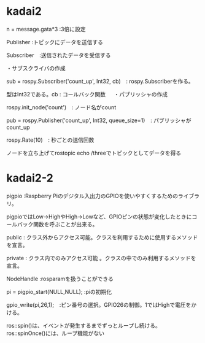 # kadai2

 n = message.gata*3 :3倍に設定
 
Publisher :トピックにデータを送信する

Subscriber　:送信されたデータを受信する 

・サブスクライバの作成

sub = rospy.Subscriber('count_up', Int32, cb)　: rospy.Subscriberを作る。

型はInt32である。cb : コールバック関数
　
・パブリッシャの作成

rospy.init_node('count')　: ノード名がcount

pub = rospy.Publisher('count_up', Int32, queue_size=1)　: パブリッシャがcount_up

rospy.Rate(10)　: 秒ごとの送信回数

ノードを立ち上げてrostopic echo /threeでトピックとしてデータを得る

# kadai2-2

pigpio :Raspberry Piのデジタル入出力のGPIOを使いやすくするためのライブラリ。

pigpioではLow→HighやHigh→Lowなど、GPIOピンの状態が変化したときにコールバック関数を呼ぶことが出来る。

public : クラス外からアクセス可能。クラスを利用するために使用するメソッドを宣言。

private : クラス内でのみアクセス可能 。クラスの中でのみ利用するメソッドを宣言。

NodeHandle :rosparamを扱うことができる

pi = pigpio_start(NULL,NULL); :piの初期化

gpio_write(pi,26,1);　:ピン番号の選択。GPIO26の制御。1ではHighで電圧をかける。

ros::spin()は、イベントが発生するまでずっとループし続ける。
ros::spinOnce()には、ループ機能がない
